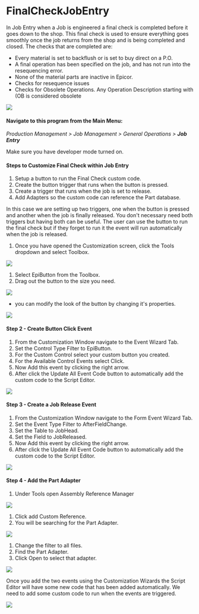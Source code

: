# FinalCheckJobEntry
In Job Entry when a Job is engineered a final check is completed before it goes down to the shop. This final check is used to ensure everything goes smoothly once the job returns from the shop and is being completed and closed. The checks that are completed are:

- Every material is set to backflush or is set to buy direct on a P.O.
- A final operation has been specified on the job, and has not run into the resequencing error.
- None of the material parts are inactive in Epicor.
- Checks for resequence issues
- Checks for Obsolete Operations. Any Operation Description starting with (OB is considered obsolete

![](images/03-FinalCheckJob_01.png)

#### Navigate to this program from the Main Menu:

_Production Management > Job Management > General Operations > **Job Entry**_ 

Make sure you have developer mode turned on.

#### Steps to Customize Final Check within Job Entry

1. Setup a button to run the Final Check custom code.
2. Create the button trigger that runs when the button is pressed.
3. Create a trigger that runs when the job is set to release.
4. Add Adapters so the custom code can reference the Part database.

In this case we are setting up two triggers, one when the button is pressed and another when the job is finally released. You don't necessary need both triggers but having both can be useful. The user can use the button to run the final check but if they forget to run it the event will run automatically when the job is released.

1. Once you have opened the Customization screen, click the Tools dropdown and select Toolbox.

![](images/03-FinalCheckJob_02.png)

1. Select EpiButton from the Toolbox.
2. Drag out the button to the size you need.

![](images/03-FinalCheckJob_03.png)

- you can modify the look of the button by changing it's properties.

![](images/03-FinalCheckJob_04.png)

#### Step 2 - Create Button Click Event

1. From the Customization Window navigate to the Event Wizard Tab.
2. Set the Control Type Filter to EpiButton.
3. For the Custom Control select your custom button you created.
4. For the Available Control Events select Click.
5. Now Add this event by clicking the right arrow.
6. After click the Update All Event Code button to automatically add the custom code to the Script Editor.

![](images/03-FinalCheckJob_05.png)

#### Step 3 - Create a Job Release Event

1. From the Customization Window navigate to the Form Event Wizard Tab.
2. Set the Event Type Filter to AfterFieldChange.
3. Set the Table to JobHead.
4. Set the Field to JobReleased.
5. Now Add this event by clicking the right arrow.
6. After click the Update All Event Code button to automatically add the custom code to the Script Editor.

![](images/03-FinalCheckJob_06.png)

#### Step 4 - Add the Part Adapter

1. Under Tools open Assembly Reference Manager

![](images/03-FinalCheckJob_07.png)

1. Click add Custom Reference.
2. You will be searching for the Part Adapter.

![](images/03-FinalCheckJob_08.png)

1. Change the filter to all files.
2. Find the Part Adapter.
3. Click Open to select that adapter.

![](images/03-FinalCheckJob_09.png)

Once you add the two events using the Customization Wizards the Script Editor will have some new code that has been added automatically. We need to add some custom code to run when the events are triggered.

![](images/03-FinalCheckJob_10.png)

